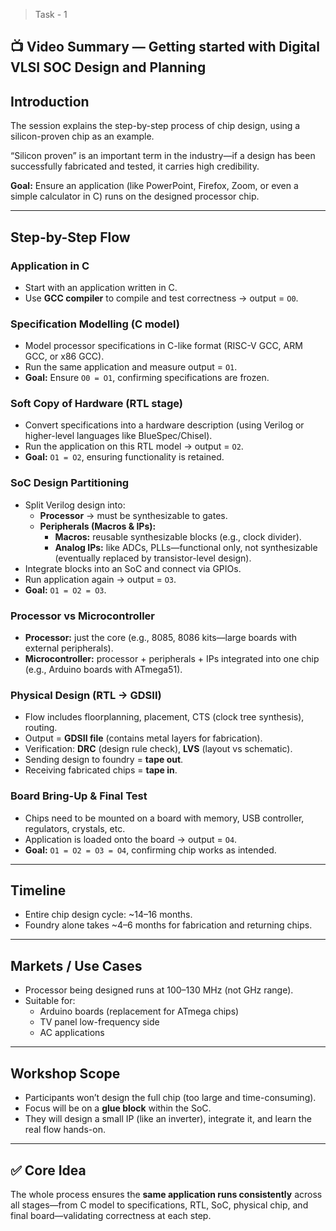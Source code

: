> Task - 1
## 📺 Video Summary — Getting started with Digital VLSI SOC Design and Planning

## Introduction
The session explains the step-by-step process of chip design, using a silicon-proven chip as an example.

“Silicon proven” is an important term in the industry—if a design has been successfully fabricated and tested, it carries high credibility.

**Goal:** Ensure an application (like PowerPoint, Firefox, Zoom, or even a simple calculator in C) runs on the designed processor chip.

---

## Step-by-Step Flow

### Application in C
- Start with an application written in C.  
- Use **GCC compiler** to compile and test correctness → output = `O0`.

### Specification Modelling (C model)
- Model processor specifications in C-like format (RISC-V GCC, ARM GCC, or x86 GCC).  
- Run the same application and measure output = `O1`.  
- **Goal:** Ensure `O0 = O1`, confirming specifications are frozen.

### Soft Copy of Hardware (RTL stage)
- Convert specifications into a hardware description (using Verilog or higher-level languages like BlueSpec/Chisel).  
- Run the application on this RTL model → output = `O2`.  
- **Goal:** `O1 = O2`, ensuring functionality is retained.

### SoC Design Partitioning
- Split Verilog design into:
  - **Processor** → must be synthesizable to gates.
  - **Peripherals (Macros & IPs):**
    - **Macros:** reusable synthesizable blocks (e.g., clock divider).  
    - **Analog IPs:** like ADCs, PLLs—functional only, not synthesizable (eventually replaced by transistor-level design).  
- Integrate blocks into an SoC and connect via GPIOs.  
- Run application again → output = `O3`.  
- **Goal:** `O1 = O2 = O3`.

### Processor vs Microcontroller
- **Processor:** just the core (e.g., 8085, 8086 kits—large boards with external peripherals).  
- **Microcontroller:** processor + peripherals + IPs integrated into one chip (e.g., Arduino boards with ATmega51).

### Physical Design (RTL → GDSII)
- Flow includes floorplanning, placement, CTS (clock tree synthesis), routing.  
- Output = **GDSII file** (contains metal layers for fabrication).  
- Verification: **DRC** (design rule check), **LVS** (layout vs schematic).  
- Sending design to foundry = **tape out**.  
- Receiving fabricated chips = **tape in**.

### Board Bring-Up & Final Test
- Chips need to be mounted on a board with memory, USB controller, regulators, crystals, etc.  
- Application is loaded onto the board → output = `O4`.  
- **Goal:** `O1 = O2 = O3 = O4`, confirming chip works as intended.

---

## Timeline
- Entire chip design cycle: ~14–16 months.  
- Foundry alone takes ~4–6 months for fabrication and returning chips.

---

## Markets / Use Cases
- Processor being designed runs at 100–130 MHz (not GHz range).  
- Suitable for:
  - Arduino boards (replacement for ATmega chips)  
  - TV panel low-frequency side  
  - AC applications

---

## Workshop Scope
- Participants won’t design the full chip (too large and time-consuming).  
- Focus will be on a **glue block** within the SoC.  
- They will design a small IP (like an inverter), integrate it, and learn the real flow hands-on.

---

## ✅ Core Idea
The whole process ensures the **same application runs consistently** across all stages—from C model to specifications, RTL, SoC, physical chip, and final board—validating correctness at each step.
